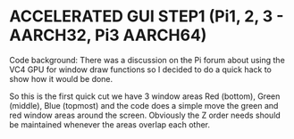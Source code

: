 # ACCELERATED GUI STEP1 (Pi1, 2, 3 - AARCH32, Pi3 AARCH64)
>
Code background: 
There was a discussion on the Pi forum about using the VC4 GPU for window draw functions so I decided to do a quick hack to show how it would be done.
>
So this is the first quick cut we have 3 window areas Red (bottom), Green (middle), Blue (topmost) and the code does a simple move the green and red window areas around the screen. Obviously the Z order needs should be maintained whenever the areas overlap each other.
